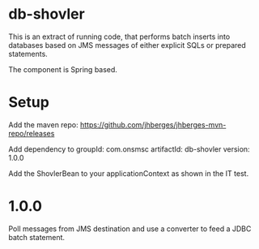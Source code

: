 db-shovler
==========

This is an extract of running code, that performs batch inserts into databases based on JMS messages of either explicit SQLs or prepared statements.

The component is Spring based.

Setup
=====
Add the maven repo:
     https://github.com/jhberges/jhberges-mvn-repo/releases
     
Add dependency to 
    groupId: com.onsmsc
    artifactId: db-shovler
    version: 1.0.0
    
Add the ShovlerBean to your applicationContext as shown in the IT test.

1.0.0
=====
Poll messages from JMS destination and use a converter to feed a JDBC batch statement.
